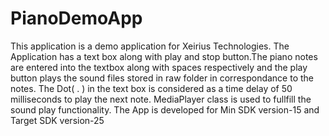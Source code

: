 # PianoDemoApp
This application is a demo application for Xeirius Technologies.
The Application has a text box along with play and stop button.The piano notes are entered into the textbox along with spaces respectively 
and the play button plays the sound files stored in raw folder in correspondance to the notes.
The Dot( . ) in the text box is considered as a time delay of 50 milliseconds to play the next note.
MediaPlayer class is used to fullfill the sound play functionality.
The App is developed for Min SDK version-15 and Target SDK version-25
